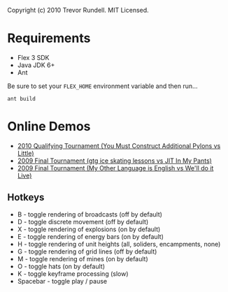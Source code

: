 Copyright (c) 2010 Trevor Rundell. MIT Licensed.

# Requirements

-  Flex 3 SDK
-  Java JDK 6+
-  Ant

Be sure to set your `FLEX_HOME` environment variable and then run...

```
ant build
```

# Online Demos

-  [2010 Qualifying Tournament (You Must Construct Additional Pylons vs Little)](http://battlecode.mit.edu/2010/watch-tournament/182/)
-  [2009 Final Tournament (gtg ice skating lessons vs JIT In My Pants)](http://battlecode.mit.edu:8080/webclient/?match=005-r02-000-team093-team070-theeye-crisscross-downthedrain.xml.deflated)
-  [2009 Final Tournament (My Other Language is English vs We'll do it Live)](http://battlecode.mit.edu:8080/webclient/?match=009-r02b-000-team009-team010-theeye-crisscross-downthedrain.xml.deflated)

## Hotkeys

 -  B - toggle rendering of broadcasts (off by default)
 -  D - toggle discrete movement (off by default)
 -  X - toggle rendering of explosions (on by default)
 -  E - toggle rendering of energy bars (on by default)
 -  H - toggle rendering of unit heights (all, soliders, encampments, none)
 -  G - toggle rendering of grid lines (off by default)
 -  M - toggle rendering of mines (on by default)
 -  O - toggle hats (on by default)
 -  K - toggle keyframe processing (slow)
 -  Spacebar - toggle play / pause
